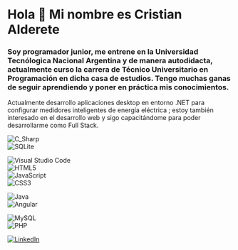 # Hola 👋 Mi nombre es Cristian Alderete
### Soy programador junior, me entrene en la Universidad Tecnólogica Nacional Argentina y de manera autodidacta, actualmente curso la carrera de Técnico Universitario en Programación en dicha casa de estudios. Tengo muchas ganas de seguir aprendiendo y poner en práctica mis conocimientos.
Actualmente  desarrollo aplicaciones desktop en entorno .NET para configurar medidores inteligentes de energía eléctrica ; estoy también interesado en el desarrollo web  y sigo capacitándome para poder desarrollarme como Full Stack.

<!--
**catastones/catastones** is a ✨ _special_ ✨ repository because its `README.md` (this file) appears on your GitHub profile.

Here are some ideas to get you started:

- 🔭 I’m currently working on ...
- 🌱 I’m currently learning ...
- 👯 I’m looking to collaborate on ...
- 🤔 I’m looking for help with ...
- 💬 Ask me about ...
- 📫 How to reach me: ...
- 😄 Pronouns: ...
- ⚡ Fun fact: ...
-->

![C_Sharp](https://img.shields.io/badge/C_Sharp-239120?style=for-the-badge&logo=Sharp&logoColor=white&labelColor=101010)</br>
![SQLite](https://img.shields.io/badge/SQLite-003B57?style=for-the-badge&logo=SQLite&logoColor=white&labelColor=101010)</br>

![Visual Studio Code](https://img.shields.io/badge/Visual_Studio_Code-007ACC?style=for-the-badge&logo=visualstudiocode&logoColor=white&labelColor=101010)</br>
![HTML5](https://img.shields.io/badge/HTML5-E34F26?style=for-the-badge&logo=HTML5&logoColor=white&labelColor=101010)</br>
![JavaScript](https://img.shields.io/badge/JavaScript-F7DF1E?style=for-the-badge&logo=JavaScript&logoColor=white&labelColor=101010)</br>
![CSS3](https://img.shields.io/badge/CSS3-1572B6?style=for-the-badge&logo=CSS3&logoColor=white&labelColor=101010)</br>

![Java](https://img.shields.io/badge/Java-4FC08D?style=for-the-badge&logo=Oracle&logoColor=white&labelColor=101010)</br>
![Angular](https://img.shields.io/badge/Angular-4FC08D?style=for-the-badge&logo=Angular&logoColor=white&labelColor=101010)</br>

![MySQL](https://img.shields.io/badge/MySQL-4479A1?style=for-the-badge&logo=MySQL&logoColor=white&labelColor=101010)</br>
![PHP](https://img.shields.io/badge/PHP-777BB4?style=for-the-badge&logo=PHP&logoColor=white&labelColor=101010)</br>




[![LinkedIn](https://img.shields.io/badge/LinkedIn-Cristian_Alderete-0077B5?style=for-the-badge&logo=linkedin&logoColor=white&labelColor=101010)](https://linkedin.com/in/cristian-david-alderete-23617521)
